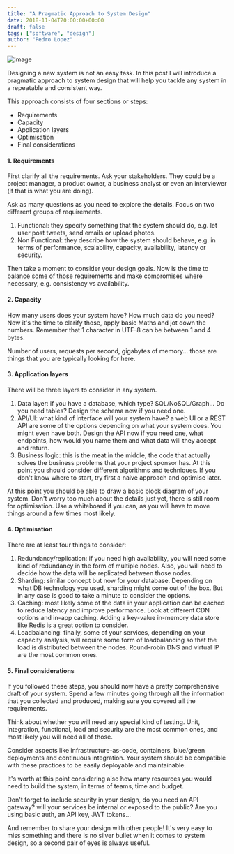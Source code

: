 ```yaml
---
title: "A Pragmatic Approach to System Design"
date: 2018-11-04T20:00:00+00:00
draft: false
tags: ["software", "design"]
author: "Pedro Lopez"
---
```


![image](/images/a-pragmatic-approach-to-system-design.jpg)

Designing a new system is not an easy task. In this post I will introduce a pragmatic approach to system design that will help you tackle any system in a repeatable and consistent way.

<!--more-->

This approach consists of four sections or steps:

- Requirements
- Capacity
- Application layers
- Optimisation
- Final considerations

#### 1. Requirements

First clarify all the requirements. Ask your stakeholders. They could be a project manager, a product owner, a business analyst or even an interviewer (if that is what you are doing).

Ask as many questions as you need to explore the details. Focus on two different groups of requirements.

1. Functional: they specify something that the system should do, e.g. let user post tweets, send emails or upload photos.
2. Non Functional: they describe how the system should behave, e.g. in terms of performance, scalability, capacity, availability, latency or security.

Then take a moment to consider your design goals. Now is the time to balance some of those requirements and make compromises where necessary, e.g. consistency vs availability.

#### 2. Capacity

How many users does your system have? How much data do you need? Now it's the time to clarify those, apply basic Maths and jot down the numbers. Remember that 1 character in UTF-8 can be between 1 and 4 bytes.

Number of users, requests per second, gigabytes of memory... those are things that you are typically looking for here.

#### 3. Application layers

There will be three layers to consider in any system.

1. Data layer: if you have a database, which type? SQL/NoSQL/Graph... Do you need tables? Design the schema now if you need one.
2. API/UI: what kind of interface will your system have? a web UI or a REST API are some of the options depending on what your system does. You might even have both. Design the API now if you need one, what endpoints, how would you name them and what data will they accept and return.
3. Business logic: this is the meat in the middle, the code that actually solves the business problems that your project sponsor has. At this point you should consider different algorithms and techniques. If you don't know where to start, try first a naive approach and optimise later.

At this point you should be able to draw a basic block diagram of your system. Don't worry too much about the details just yet, there is still room for optimisation. Use a whiteboard if you can, as you will have to move things around a few times most likely.

#### 4. Optimisation

There are at least four things to consider:

1. Redundancy/replication: if you need high availability, you will need some kind of redundancy in the form of multiple nodes. Also, you will need to decide how the data will be replicated between those nodes.
2. Sharding: similar concept but now for your database. Depending on what DB technology you used, sharding might come out of the box. But in any case is good to take a minute to consider the options.
3. Caching: most likely some of the data in your application can be cached to reduce latency and improve performance. Look at different CDN options and in-app caching. Adding a key-value in-memory data store like Redis is a great option to consider.
4. Loadbalancing: finally, some of your services, depending on your capacity analysis, will require some form of loadbalancing so that the load is distributed between the nodes. Round-robin DNS and virtual IP are the most common ones.

#### 5. Final considerations

If you followed these steps, you should now have a pretty comprehensive draft of your system. Spend a few minutes going through all the information that you collected and produced, making sure you covered all the requirements.

Think about whether you will need any special kind of testing. Unit, integration, functional, load and security are the most common ones, and most likely you will need all of those.

Consider aspects like infrastructure-as-code, containers, blue/green deployments and continuous integration. Your system should be compatible with these practices to be easily deployable and maintainable.

It's worth at this point considering also how many resources you would need to build the system, in terms of teams, time and budget.

Don't forget to include security in your design, do you need an API gateway? will your services be internal or exposed to the public? Are you using basic auth, an API key, JWT tokens...

And remember to share your design with other people! It's very easy to miss something and there is no silver bullet when it comes to system design, so a second pair of eyes is always useful.
